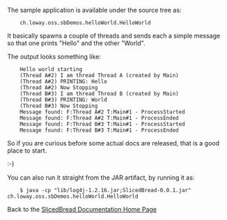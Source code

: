 
The sample application is available under the source tree as:


		ch.loway.oss.sbDemos.helloWorld.HelloWorld


It basically spawns a couple of threads and sends each a simple message so that one prints "Hello" and the other "World".

The output looks something like:

		Hello world starting
		(Thread A#2) I am thread Thread A (created by Main)
		(Thread A#2) PRINTING: Hello
		(Thread A#2) Now Stopping
		(Thread B#3) I am thread Thread B (created by Main)
		(Thread B#3) PRINTING: World
		(Thread B#3) Now Stopping
		Message found: F:Thread A#2 T:Main#1 - ProcessStarted
		Message found: F:Thread A#2 T:Main#1 - ProcessEnded 
		Message found: F:Thread B#3 T:Main#1 - ProcessStarted
		Message found: F:Thread B#3 T:Main#1 - ProcessEnded 

So if you are curious before some actual docs are released, that is a good place to start.

:-)

You can also run it straight from the JAR artifact, by running it as:

		$ java -cp "lib/log4j-1.2.16.jar;SlicedBread-0.0.1.jar" ch.loway.oss.sbDemos.helloWorld.HelloWorld





Back to the [SlicedBread Documentation Home Page](Home.md)
